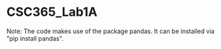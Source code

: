 # CSC365_Lab1A

Note: The code makes use of the package pandas. It can be installed via "pip install pandas".
